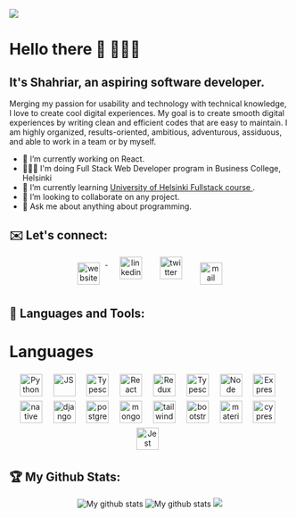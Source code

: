 ![](https://visitor-badge.laobi.icu/badge?page_id=shahsau.shahsau)
# Hello there 👋 👨🏽‍💻
## It's Shahriar, an aspiring software developer.
Merging my passion for usability and technology with technical knowledge, I love to create cool digital experiences. ​My goal is to create smooth digital experiences by writing clean and efficient codes that are easy to maintain. I am highly organized, results-oriented, ambitious, adventurous, assiduous​, and able to work in a team or by myself.
- 🔭  I’m currently working on React.
- 👨🏽‍💻  I'm doing Full Stack Web Developer program in Business College, Helsinki
- 🌱  I’m currently learning <a href="https://fullstackopen.com/en/">University of Helsinki Fullstack course </a>. 
- 👯  I’m looking to collaborate on any project.
- 💬  Ask me about anything about programming.


## ✉️ Let's connect:
<p align="center">
 <a href="https://shahsau.herokuapp.com/" target="_blank" rel="noopener noreferrer"> <img src="https://toppng.com/uploads/preview/web-png-jpg-transparent-stock-website-icon-blue-11563644926reanjnmk6x.png" alt="website" height="40" style="vertical-align:top; margin:10px"> </a>&nbsp;&nbsp;
 <a href="https://www.linkedin.com/in/shahriar-karim-saurov-53a6ba4b/" target="_blank" rel="noopener noreferrer"> <img  src="https://www.pikpng.com/pngl/m/57-572097_linkedin-transparent-icon-linked-in-logo-with-white.png" alt="linkedin" height="40" style="vertical-align:top; margin:0px 10px"></a>&nbsp;&nbsp;
 <a href="https://twitter.com/saurov_shahriar" target="_blank" rel="noopener noreferrer"> <img  src="https://www.freepnglogos.com/uploads/twitter-logo-png/twitter-logo-vector-png-clipart-1.png" alt="twitter" height="40" style="vertical-align:top; margin:0px 10px"></a>&nbsp;&nbsp;
 <a href="mailto:shahriarksaurov@gmail.com"> <img src="https://www.freepnglogos.com/uploads/logo-gmail-png/logo-gmail-png-gmail-icon-download-png-and-vector-1.png" alt="mail" height="40" style="vertical-align:top; margin:10px"></a>
</p>
 

## 🧰 Languages and Tools:
<h1>Languages</h1>
<div align="center">

 <img src="https://img.shields.io/badge/Python-3776AB?style=for-the-badge&logo=python&logoColor=white" alt="Python" height="40" style="vertical-align:top; margin:4px">&nbsp;&nbsp;
 <img src="https://img.shields.io/badge/JavaScript-323330?style=for-the-badge&logo=javascript&logoColor=F7DF1E" alt="JS" height="40" style="vertical-align:top; margin:4px">&nbsp;&nbsp;
 <img src="https://img.shields.io/badge/C%23-239120?style=for-the-badge&logo=c-sharp&logoColor=white" alt="Typescript" height="40" style="vertical-align:top; margin:4px">&nbsp;&nbsp;
  <img src="https://img.shields.io/badge/React-20232A?style=for-the-badge&logo=react&logoColor=61DAFB" alt="React" height="40" style="vertical-align:top; margin:4px">&nbsp;&nbsp;
 <img src="https://img.shields.io/badge/redux-%23593d88.svg?style=for-the-badge&logo=redux&logoColor=white" alt="Redux" height="40" style="vertical-align:top; margin:4px">&nbsp;&nbsp;
 <img src="https://img.shields.io/badge/TypeScript-007ACC?style=for-the-badge&logo=typescript&logoColor=white" alt="Typescript" height="40" style="vertical-align:top; margin:4px">&nbsp;&nbsp;
 <img src="https://img.shields.io/badge/Node.js-339933?style=for-the-badge&logo=nodedotjs&logoColor=white" alt="Node" height="40" style="vertical-align:top; margin:4px">&nbsp;&nbsp;
 <img src="https://img.shields.io/badge/express.js-%23404d59.svg?style=for-the-badge&logo=express&logoColor=%2361DAFB" alt="Express" height="40" style="vertical-align:top; margin:4px">&nbsp;&nbsp;
  <img src="https://img.shields.io/badge/React_Native-20232A?style=for-the-badge&logo=react&logoColor=61DAFB" alt="native" height="40" style="vertical-align:top; margin:4px">&nbsp;&nbsp;
 <img src="https://img.shields.io/badge/Django-092E20?style=for-the-badge&logo=django&logoColor=white" alt="django" height="40" style="vertical-align:top; margin:4px">&nbsp;&nbsp;
 <img src="https://img.shields.io/badge/PostgreSQL-316192?style=for-the-badge&logo=postgresql&logoColor=white" alt="postgre" height="40" style="vertical-align:top; margin:4px">&nbsp;&nbsp;
 <img src="https://img.shields.io/badge/MongoDB-4EA94B?style=for-the-badge&logo=mongodb&logoColor=white" alt="mongo" height="40" style="vertical-align:top; margin:4px">&nbsp;&nbsp;
 <img src="https://img.shields.io/badge/Tailwind_CSS-38B2AC?style=for-the-badge&logo=tailwind-css&logoColor=white" alt="tailwind" height="40" style="vertical-align:top; margin:4px">&nbsp;&nbsp;
 <img src="https://img.shields.io/badge/Bootstrap-563D7C?style=for-the-badge&logo=bootstrap&logoColor=white"  alt="bootstrap" height="40" style="vertical-align:top; margin:4px">&nbsp;&nbsp;
 <img src="https://img.shields.io/badge/MUI-%230081CB.svg?style=for-the-badge&logo=material-ui&logoColor=white" alt="material-UI" height="40" style="vertical-align:top; margin:4px">&nbsp;&nbsp;
 <img src="https://img.shields.io/badge/-cypress-%23E5E5E5?style=for-the-badge&logo=cypress&logoColor=058a5e" alt="cypress" height="40" style="vertical-align:top; margin:4px">&nbsp;&nbsp;
 <img src="https://img.shields.io/badge/-jest-%23C21325?style=for-the-badge&logo=jest&logoColor=white" alt="Jest" height="40" style="vertical-align:top; margin:4px">&nbsp;&nbsp;
</div>

 ## :trophy: My Github Stats:
<div align="center">
<img src="https://github-readme-stats.vercel.app/api?username=shahsau&&show_icons=true&title_color=ffffff&icon_color=bb2acf&text_color=daf7dc&bg_color=151515" alt="My github stats" >
<img  src="https://github-readme-streak-stats.herokuapp.com?user=shahsau&theme=dark&hide_border=true&date_format=M%20j%5B%2C%20Y%5D" alt="My github stats" />
<img src="https://github-readme-stats.vercel.app/api/top-langs/?username=shahsau&layout=compact&theme=dark&hide_border=true" />
 </div> 



